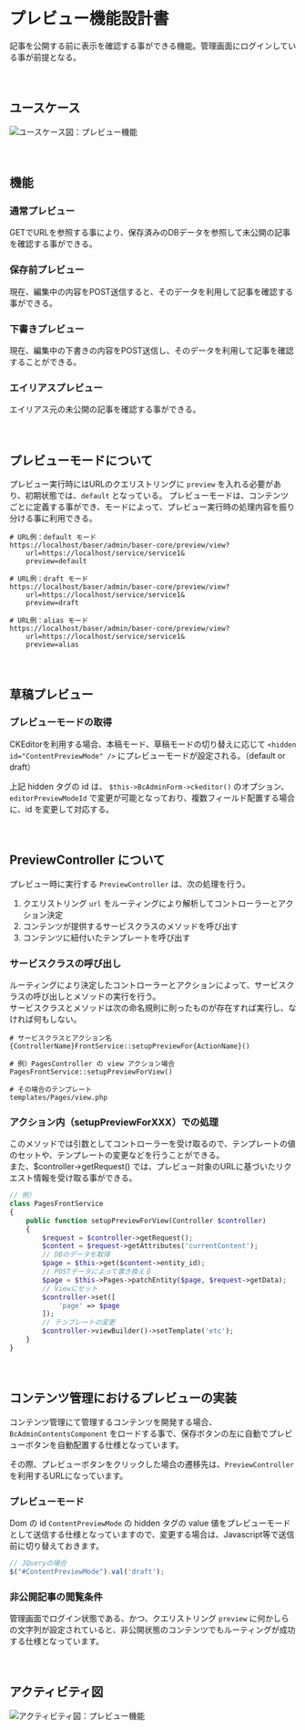 # プレビュー機能設計書

記事を公開する前に表示を確認する事ができる機能。管理画面にログインしている事が前提となる。

　
## ユースケース
![ユースケース図：プレビュー機能](../../../svg/use_case/baser-core/preview.svg)

　
## 機能
### 通常プレビュー
GETでURLを参照する事により、保存済みのDBデータを参照して未公開の記事を確認する事ができる。

### 保存前プレビュー
現在、編集中の内容をPOST送信すると、そのデータを利用して記事を確認する事ができる。

### 下書きプレビュー
現在、編集中の下書きの内容をPOST送信し、そのデータを利用して記事を確認することができる。


### エイリアスプレビュー
エイリアス元の未公開の記事を確認する事ができる。

　
## プレビューモードについて
プレビュー実行時にはURLのクエリストリングに `preview` を入れる必要があり、初期状態では、`default` となっている。
プレビューモードは、コンテンツごとに定義する事ができ、モードによって、プレビュー実行時の処理内容を振り分ける事に利用できる。

```shell
# URL例：default モード
https://localhost/baser/admin/baser-core/preview/view?
    url=https://localhost/service/service1&
    preview=default
    
# URL例：draft モード
https://localhost/baser/admin/baser-core/preview/view?
    url=https://localhost/service/service1&
    preview=draft
    
# URL例：alias モード
https://localhost/baser/admin/baser-core/preview/view?
    url=https://localhost/service/service1&
    preview=alias
```

　
## 草稿プレビュー
### プレビューモードの取得
CKEditorを利用する場合、本稿モード、草稿モードの切り替えに応じて `<hidden id="ContentPreviewMode" />` にプレビューモードが設定される。（default or draft）
 
上記 hidden タグの id は、 `$this->BcAdminForm->ckeditor()` のオプション、`editorPreviewModeId` で変更が可能となっており、複数フィールド配置する場合に、id を変更して対応する。

　
## PreviewController について
プレビュー時に実行する `PreviewController` は、次の処理を行う。

1. クエリストリング `url` をルーティングにより解析してコントローラーとアクション決定
2. コンテンツが提供するサービスクラスのメソッドを呼び出す
3. コンテンツに紐付いたテンプレートを呼び出す

### サービスクラスの呼び出し
ルーティングにより決定したコントローラーとアクションによって、サービスクラスの呼び出しとメソッドの実行を行う。  
サービスクラスとメソッドは次の命名規則に則ったものが存在すれば実行し、なければ何もしない。

```shell
# サービスクラスとアクション名
{ControllerName}FrontService::setupPreviewFor{ActionName}()

# 例）PagesController の view アクション場合
PagesFrontService::setupPreviewForView()

# その場合のテンプレート
templates/Pages/view.php
```

### アクション内（setupPreviewForXXX）での処理
このメソッドでは引数としてコントローラーを受け取るので、テンプレートの値のセットや、テンプレートの変更などを行うことができる。  
また、$controller->getRequest() では、プレビュー対象のURLに基づいたリクエスト情報を受け取る事ができる。

```php
// 例）
class PagesFrontService
{
    public function setupPreviewForView(Controller $controller)
    {
        $request = $controller->getRequest();
        $content = $request->getAttributes('currentContent');
        // DBのデータを取得
        $page = $this->get($content->entity_id);
        // POSTデータによって書き換える
        $page = $this->Pages->patchEntity($page, $request->getData);
        // Viewにセット
        $controller->set([
            'page' => $page
        ]);
        // テンプレートの変更
        $controller->viewBuilder()->setTemplate('etc');
    }
}
```

　
## コンテンツ管理におけるプレビューの実装
コンテンツ管理にて管理するコンテンツを開発する場合、`BcAdminContentsComponent` をロードする事で、保存ボタンの左に自動でプレビューボタンを自動配置する仕様となっています。

その際、プレビューボタンをクリックした場合の遷移先は、`PreviewController` を利用するURLになっています。

### プレビューモード

Dom の id `ContentPreviewMode` の hidden タグの value 値をプレビューモードとして送信する仕様となっていますので、変更する場合は、Javascript等で送信前に切り替えておきます。 

```javascript
// JQueryの場合
$("#ContentPreviewMode").val('draft');
```

### 非公開記事の閲覧条件
管理画面でログイン状態である、かつ、クエリストリング `preview` に何かしらの文字列が設定されていると、非公開状態のコンテンツでもルーティングが成功する仕様となっています。

　
## アクティビティ図

![アクティビティ図：プレビュー機能](../../../svg/activity/baser-core/common/preview.svg)

　
